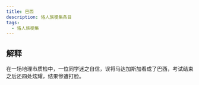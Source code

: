 ```yaml
---
title: 巴西
description: 恪人族梗集条目
tags:
  - 恪人族梗集
---
```


## 解释

在一场地理市质检中，一位同学迷之自信，误将马达加斯加看成了巴西，考试结束之后还四处炫耀，结果惨遭打脸。

<WikiVideo vcode="4c069425608e8fc6"></WikiVideo>
